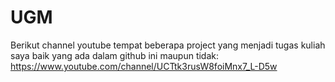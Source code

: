 # UGM

Berikut channel youtube tempat beberapa project yang menjadi tugas kuliah saya baik yang ada dalam github ini maupun tidak:
https://www.youtube.com/channel/UCTtk3rusW8foiMnx7_L-D5w
